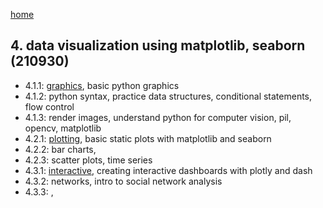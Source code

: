[home](https://nils-holmberg.github.io/sfac-py/)

## 4. data visualization using matplotlib, seaborn (210930)

- 4.1.1: [graphics](411-intro.html), basic python graphics
- 4.1.2: python syntax, practice data structures, conditional statements, flow control
- 4.1.3: render images, understand python for computer vision, pil, opencv, matplotlib
- 4.2.1: [plotting](421-plotting.html), basic static plots with matplotlib and seaborn
- 4.2.2: bar charts, 
- 4.2.3: scatter plots, time series
- 4.3.1: [interactive](431-interactive.html), creating interactive dashboards with plotly and dash
- 4.3.2: networks, intro to social network analysis
- 4.3.3: , 
